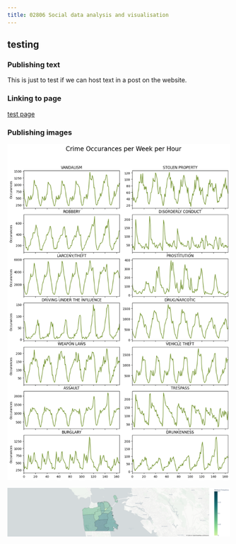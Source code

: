 ```yaml
---
title: 02806 Social data analysis and visualisation
---
```

                             
## testing 

### Publishing text

This is just to test if we can host text in a post on the website.

### Linking to page

[test page](/pages/test_page.md)

### Publishing images

![weekly crimes](/imgs/hourly_crimes.png)

![cartheft on sundays](/imgs/cartheft_sundays.png)


